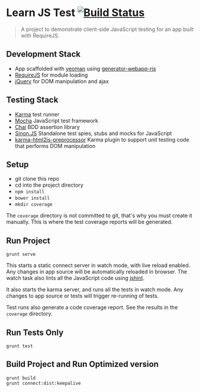 # Learn JS Test [![Build Status](https://secure.travis-ci.org/danielabar/learn-js-test.png?branch=master)](https://travis-ci.org/danielabar/learn-js-test)

> A project to demonstrate client-side JavaScript testing for an app built with RequireJS.

## Development Stack
* App scaffolded with [yeoman](http://yeoman.io/) using [generator-webapp-rjs](https://www.npmjs.org/package/generator-webapp-rjs)
* [RequireJS](http://requirejs.org/) for module loading
* [jQuery](http://jquery.com/) for DOM manipulation and ajax

## Testing Stack
* [Karma](http://karma-runner.github.io/0.12/intro/how-it-works.html) test runner
* [Mocha](http://visionmedia.github.io/mocha/) JavaScript test framework
* [Chai](http://chaijs.com/) BDD assertion library
* [Sinon.JS](http://sinonjs.org/docs/) Standalone test spies, stubs and mocks for JavaScript
* [karma-html2js-preprocessor](https://github.com/karma-runner/karma-html2js-preprocessor) Karma plugin to support unit testing code that performs DOM manipulation

## Setup
* git clone this repo
* cd into the project directory
* ```npm install```
* ```bower install```
* ```mkdir coverage```

The ```coverage``` directory is not committed to git, that's why you must create it manually.
This is where the test coverage reports will be generated.

## Run Project

```grunt serve```

This starts a static connect server in watch mode, with live reload enabled.
Any changes in app source will be automatically reloaded in browser.
The watch task also lints all the JavaScript code using [jshint](http://www.jshint.com/).

It also starts the karma server, and runs all the tests in watch mode.
Any changes to app source or tests will trigger re-running of tests.

Test runs also generate a code coverage report. See the results in the  ```coverage``` directory.

## Run Tests Only

```grunt test```

## Build Project and Run Optimized version

  ```
  grunt build
  grunt connect:dist:keepalive
  ```